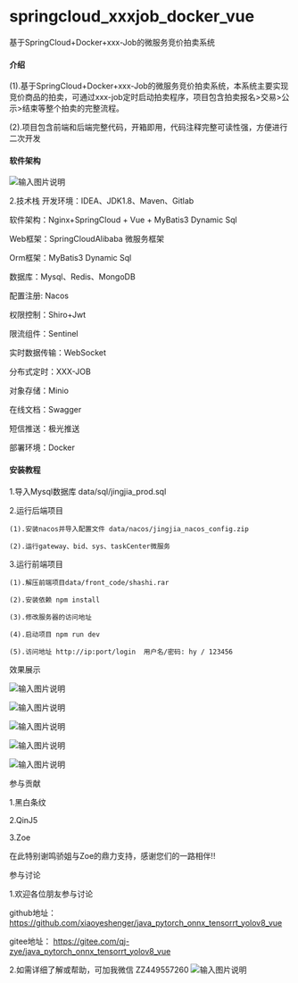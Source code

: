 # springcloud_xxxjob_docker_vue
  基于SpringCloud+Docker+xxx-Job的微服务竞价拍卖系统

#### 介绍

(1).基于SpringCloud+Docker+xxx-Job的微服务竞价拍卖系统，本系统主要实现竞价商品的拍卖，可通过xxx-job定时启动拍卖程序，项目包含拍卖报名>交易>公示>结束等整个拍卖的完整流程。

(2).项目包含前端和后端完整代码，开箱即用，代码注释完整可读性强，方便进行二次开发



    

#### 软件架构

![输入图片说明](data/img/jg1.png)


2.技术栈
开发环境：IDEA、JDK1.8、Maven、Gitlab

软件架构：Nginx+SpringCloud + Vue + MyBatis3 Dynamic Sql

Web框架：SpringCloudAlibaba 微服务框架

Orm框架：MyBatis3 Dynamic Sql

数据库：Mysql、Redis、MongoDB

配置注册: Nacos

权限控制：Shiro+Jwt

限流组件：Sentinel

实时数据传输：WebSocket

分布式定时：XXX-JOB

对象存储：Minio

在线文档：Swagger

短信推送：极光推送

部署环境：Docker



#### 安装教程

1.导入Mysql数据库 data/sql/jingjia_prod.sql


2.运行后端项目

    (1).安装nacos并导入配置文件 data/nacos/jingjia_nacos_config.zip
      
    (2).运行gateway、bid、sys、taskCenter微服务

3.运行前端项目 
    
    (1).解压前端项目data/front_code/shashi.rar

    (2).安装依赖 npm install

    (3).修改服务器的访问地址

    (4).启动项目 npm run dev
     
    (5).访问地址 http://ip:port/login  用户名/密码: hy / 123456



效果展示


![输入图片说明](data/img/bid1.png)

![输入图片说明](data/img/bid3.png)

![输入图片说明](data/img/bid4.png)

![输入图片说明](data/img/bid2.png)

![输入图片说明](data/img/bid5.png)



参与贡献

1.黑白条纹

2.QinJ5

3.Zoe

在此特别谢鸣骄姐与Zoe的鼎力支持，感谢您们的一路相伴!!



参与讨论

1.欢迎各位朋友参与讨论

  github地址： https://github.com/xiaoyeshenger/java_pytorch_onnx_tensorrt_yolov8_vue

  gitee地址： https://gitee.com/qj-zye/java_pytorch_onnx_tensorrt_yolov8_vue

2.如需详细了解或帮助，可加我微信 ZZ449557260
![输入图片说明](data/img/image.png)
